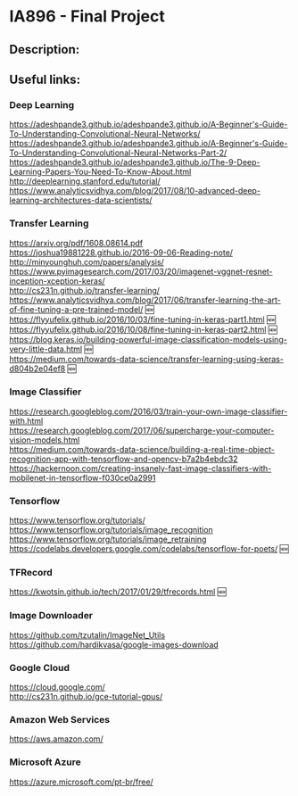 # IA896 - Final Project

## Description:

## Useful links:

### Deep Learning
https://adeshpande3.github.io/adeshpande3.github.io/A-Beginner's-Guide-To-Understanding-Convolutional-Neural-Networks/  
https://adeshpande3.github.io/adeshpande3.github.io/A-Beginner's-Guide-To-Understanding-Convolutional-Neural-Networks-Part-2/  
https://adeshpande3.github.io/adeshpande3.github.io/The-9-Deep-Learning-Papers-You-Need-To-Know-About.html  
http://deeplearning.stanford.edu/tutorial/  
https://www.analyticsvidhya.com/blog/2017/08/10-advanced-deep-learning-architectures-data-scientists/

### Transfer Learning
https://arxiv.org/pdf/1608.08614.pdf  
https://joshua19881228.github.io/2016-09-06-Reading-note/  
http://minyounghuh.com/papers/analysis/  
https://www.pyimagesearch.com/2017/03/20/imagenet-vggnet-resnet-inception-xception-keras/  
http://cs231n.github.io/transfer-learning/  
https://www.analyticsvidhya.com/blog/2017/06/transfer-learning-the-art-of-fine-tuning-a-pre-trained-model/ :new:  
https://flyyufelix.github.io/2016/10/03/fine-tuning-in-keras-part1.html :new:  
https://flyyufelix.github.io/2016/10/08/fine-tuning-in-keras-part2.html :new:  
https://blog.keras.io/building-powerful-image-classification-models-using-very-little-data.html :new:  
https://medium.com/towards-data-science/transfer-learning-using-keras-d804b2e04ef8 :new:  

### Image Classifier
https://research.googleblog.com/2016/03/train-your-own-image-classifier-with.html  
https://research.googleblog.com/2017/06/supercharge-your-computer-vision-models.html  
https://medium.com/towards-data-science/building-a-real-time-object-recognition-app-with-tensorflow-and-opencv-b7a2b4ebdc32  
https://hackernoon.com/creating-insanely-fast-image-classifiers-with-mobilenet-in-tensorflow-f030ce0a2991  

### Tensorflow
https://www.tensorflow.org/tutorials/  
https://www.tensorflow.org/tutorials/image_recognition  
https://www.tensorflow.org/tutorials/image_retraining  
https://codelabs.developers.google.com/codelabs/tensorflow-for-poets/ :new:  

### TFRecord
https://kwotsin.github.io/tech/2017/01/29/tfrecords.html :new:  

### Image Downloader
https://github.com/tzutalin/ImageNet_Utils  
https://github.com/hardikvasa/google-images-download  

### Google Cloud
https://cloud.google.com/  
http://cs231n.github.io/gce-tutorial-gpus/

### Amazon Web Services 
https://aws.amazon.com/

### Microsoft Azure
https://azure.microsoft.com/pt-br/free/
